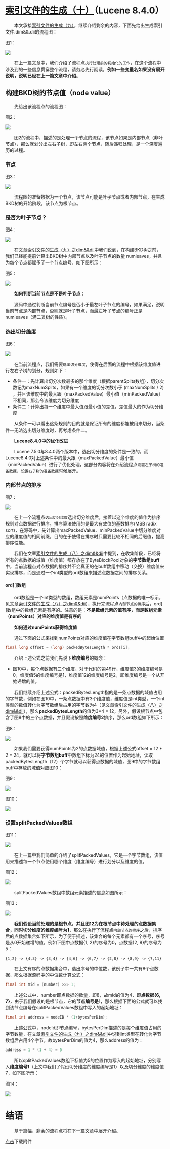 # [索引文件的生成（十）](https://www.amazingkoala.com.cn/Lucene/Index/)（Lucene 8.4.0）

&emsp;&emsp;本文承接[索引文件的生成（九）](https://www.amazingkoala.com.cn/Lucene/Index/2020/0406/129.html)，继续介绍剩余的内容，下面先给出生成索引文件.dim&&.dii的流程图：

图1：

<img src="http://www.amazingkoala.com.cn/uploads/lucene/index/索引文件的生成/索引文件的生成（十）/1.png">

&emsp;&emsp;在上一篇文章中，我们介绍了流程点`执行处理前的初始化的工作`，在这个流程中涉及到的一些信息贯穿整个流程，请务必先行阅读，**例如一些变量名如果没有展开说明，说明已经在上一篇文章中介绍**。

## 构建BKD树的节点值（node value）

&emsp;&emsp;先给出该流程点的流程图：

图2：

<img src="http://www.amazingkoala.com.cn/uploads/lucene/index/索引文件的生成/索引文件的生成（十）/2.png">

&emsp;&emsp;图2的流程中，描述的是处理一个节点的流程，该节点如果是内部节点（非叶节点），那么就划分出左右子树，即左右两个节点，随后递归处理，是一个深度遍历的过程。

### 节点

图3：

<img src="http://www.amazingkoala.com.cn/uploads/lucene/index/索引文件的生成/索引文件的生成（十）/3.png">

&emsp;&emsp;流程图的准备数据为一个节点，该节点可能是叶子节点或者内部节点，在生成BKD树的开始阶段，该节点为根节点。

### 是否为叶子节点？

图4：

<img src="http://www.amazingkoala.com.cn/uploads/lucene/index/索引文件的生成/索引文件的生成（十）/4.png">

&emsp;&emsp;在文章[索引文件的生成（九）之dim&&dii](https://www.amazingkoala.com.cn/Lucene/Index/2020/0406/129.html)中我们说到，在构建BKD树之前，我们已经能提前计算出BKD树中内部节点以及叶子节点的数量 numleaves，并且为每个节点都赋予了一个节点编号，如下图所示：

图5：

<img src="http://www.amazingkoala.com.cn/uploads/lucene/index/索引文件的生成/索引文件的生成（十）/5.png">

&emsp;&emsp;**如何判断当前节点是不是叶子节点**：

&emsp;&emsp;源码中通过判断当前节点编号是否小于最左叶子节点的编号，如果满足，说明当前节点是内部节点，否则就是叶子节点，而最左叶子节点的编号正是numleaves（满二叉树的性质）。

### 选出切分维度

图6：

<img src="http://www.amazingkoala.com.cn/uploads/lucene/index/索引文件的生成/索引文件的生成（十）/6.png">

&emsp;&emsp;在当前流程点，我们需要`选出切分维度`，使得在后面的流程中根据该维度值进行左右子树的划分，规则如下：

- 条件一：先计算出切分次数最多的那个维度（根据parentSplits数组），切分次数记为maxNumSplits，如果有一个维度的切分次数小于 (maxNumSplits / 2) ，并且该维度中的最大跟（maxPackedValue）最小值（minPackedValue）不相同，那么令该维度为切分维度
- 条件二：计算出每一个维度中最大值跟最小值的差值，差值最大的作为切分维度

&emsp;&emsp;从条件一可以看出这条规则的目的就是保证所有的维度都能被用来切分，当条件一无法选出切分维度时，再考虑条件二。

&emsp;&emsp;**Lucene8.4.0中的优化改进**

&emsp;&emsp;Lucene 7.5.0与8.4.0两个版本中，选出切分维度的条件是一致的，而Lucene8.4.0对上述条件中的最大跟（maxPackedValue）最小值（minPackedValue）进行了优化处理，这部分内容将在介绍流程点`设置左子树的准备数据`、`设置右子树的准备数据`时候展开。

### 内部节点的排序

图7：

<img src="http://www.amazingkoala.com.cn/uploads/lucene/index/索引文件的生成/索引文件的生成（十）/7.png">

&emsp;&emsp;在上一个流程点`选出切分维度`选出切分维度后，接着以这个维度的值作为排序规则对点数据进行排序，排序算法使用的是最大有效位的基数排序(MSB radix sort)，在源码中，先计算出maxPackedValue、minPackedValue中切分维度对应的维度值的相同前缀，目的在于使得在排序时只需要比较不相同的后缀值，提高排序性能。

&emsp;&emsp;我们在文章[索引文件的生成（八）之dim&&dii](https://www.amazingkoala.com.cn/Lucene/Index/2020/0329/128.html)中提到，在收集阶段，已经将所有的点数据的域值（维度值）都存放在了ByteBlockPool对象的**字节数组buff**中，当前流程点对点数据的排序并不会真正的在buff数组中移动（交换）维度值来实现排序，而是通过一个int类型的ord数组来描述点数据之间的排序关系。

#### ord[ ]数组

&emsp;&emsp;ord数组是一个int类型的数组，数组元素是numPoints（点数据的唯一标示，见文章[索引文件的生成（八）之dim&&dii](https://www.amazingkoala.com.cn/Lucene/Index/2020/0329/128.html)），执行完流程点`内部节点的排序`后，ord[ ]数组中的数组元素是有序的。注意的是：**不是数组元素的值有序，而是数组元素（numPoints）对应的维度值是有序的**

&emsp;&emsp;**如何通过numPoints获得维度值**

&emsp;&emsp;通过下面的公式来找到numPoints对应的维度值在字节数组buff中的起始位置

```java
final long offset = (long) packedBytesLength * ords[i];
```

&emsp;&emsp;介绍上述公式之前我们先说下**维度编号**的概念：

- 图10中，每个点数据有三个维度，对于代码的第49行，维度值3的维度编号是0，维度值5的维度编号是1，维度值12的维度编号是2，即维度编号是一个从开始递增的值。

&emsp;&emsp;我们继续介绍上述公式：packedBytesLength指的是一条点数据的域值占用的字节数，例如在图10中，一条点数据中有3个维度值，维度值是int类型，一个int类型的数值转化为字节数组后占用的字节数为4（见文章[索引文件的生成（八）之dim&&dii](https://www.amazingkoala.com.cn/Lucene/Index/2020/0329/128.html)），那么**packedBytesLength**的值为3\*4 = 12，另外，假设根节点中包含了图8中的三个点数据，并且假设按照**维度编号2**排序，那么ord数组如下所示：

图8：

<img src="http://www.amazingkoala.com.cn/uploads/lucene/index/索引文件的生成/索引文件的生成（十）/8.png">

&emsp;&emsp;如果我们需要获得numPoints为2的点数据域值，根据上述公式offset = 12 * 2 = 24，就可以将**字节数组buff**中数组下标为24的位置作为起始地址，读取packedBytesLength（12）个字节就可以获得点数据的域值，图9中的字节数组buff中存放的域值对应图10：

图9：

<img src="http://www.amazingkoala.com.cn/uploads/lucene/index/索引文件的生成/索引文件的生成（十）/9.png">

图10：

<img src="http://www.amazingkoala.com.cn/uploads/lucene/index/索引文件的生成/索引文件的生成（十）/10.png">

### 设置splitPackedValues数组

图11：

<img src="http://www.amazingkoala.com.cn/uploads/lucene/index/索引文件的生成/索引文件的生成（十）/11.png">

&emsp;&emsp;在上一篇中我们简单的介绍了splitPackedValues，它是一个字节数组，该值用来描述每一个节点使用哪个维度（维度编号）进行划分以及维度的值。

图12：

<img src="http://www.amazingkoala.com.cn/uploads/lucene/index/索引文件的生成/索引文件的生成（十）/12.png">

&emsp;&emsp;splitPackedValues数组中数组元素描述的信息如图所示：

图13：

<img src="http://www.amazingkoala.com.cn/uploads/lucene/index/索引文件的生成/索引文件的生成（十）/13.png">

&emsp;&emsp;**我们假设当前处理的是根节点，并且图12为在根节点中待处理的点数据集合，同时切分维度的维度编号为1**，那么在执行了流程点`内部节点的排序`之后，排序后的点数据集合如下所示，为了便于描述，该集合的每个元素都有一个序号，序号是从0开始递增的值，例如下图中点数据{1, 2}的序号为0，点数据{2, 8}的序号为5：

```text
{1,2} -> {4,3} -> {3,4} -> {4,6} -> {6,7} -> {2,8} -> {8,9} -> {7,11}
```

&emsp;&emsp;在上文有序的点数据集合中，选出序号的中位数，该例子中一共有8个点数据，那么根据源码中的中位数计算公式：

```java
final int mid = (number) >>> 1;
```

&emsp;&emsp;上述公式中，number即点数据的数量，即8，故mid的值为4，即**点数据{6, 7}**，由于我们假设的是根节点，它的**节点编号是1**，那么根据下面的公式就可以找到该节点编号在splitPackedValues数组中写入的起始地址：

```java
final int address = nodeID * (1+bytesPerDim);
```

&emsp;&emsp;上述公式中，nodeId即节点编号，bytesPerDim描述的是每个维度值占用的字节数量，在文章[索引文件的生成（九）之dim&&dii](https://www.amazingkoala.com.cn/Lucene/Index/2020/0406/129.html)中说到int类型在转化为字节数组后占用4个字节，故bytesPerDim的值为4，那么address的值为：

```java
address = 1 * (1 + 4) = 5
```
&emsp;&emsp;所以splitPackedValues数组下标值为5的位置作为写入的起始地址，分别写入**维度编号1**（上文中我们了假设切分维度的维度编号是1）以及切分维度的维度值7，如下图所示：

图14：

<img src="http://www.amazingkoala.com.cn/uploads/lucene/index/索引文件的生成/索引文件的生成（十）/14.png">

# 结语

&emsp;&emsp;基于篇幅，剩余的流程点将在下一篇文章中展开介绍。

[点击](http://www.amazingkoala.com.cn/attachment/Lucene/Index/索引文件的生成/索引文件的生成（十）/索引文件的生成（十）.zip)下载附件
